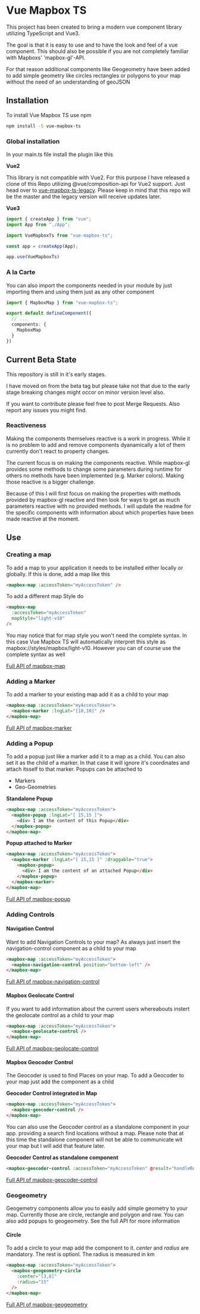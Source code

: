 # Vue Mapbox TS

This project has been created to bring a modern vue component library utilizing TypeScript and Vue3.

The goal is that it is easy to use and to have the look and feel of a vue component. This should also be possible if you are not completely familiar with Mapboxs' 'mapbox-gl'-API.

For that reason additional components like Geogeometry have been added to add simple geometry like circles rectangles or polygons to your map without the need of an understanding of geoJSON

## Installation

To install Vue Mapbox TS use npm
```sh
npm install -S vue-mapbox-ts
```

### Global installation
In your main.ts file install the plugin like this 

**Vue2**

This library is not compatible with Vue2. For this purpose I have released a clone of this Repo utilizing @vue/composition-api for Vue2 support. Just head over to [vue-mapbox-ts-legacy](https://www.npmjs.com/package/vue-mapbox-ts-legacy).
Please keep in mind that this repo will be the master and the legacy version will receive updates later.

**Vue3**
```ts
import { createApp } from "vue";
import App from "./App";

import VueMapboxTs from "vue-mapbox-ts";

const app = createApp(App);

app.use(VueMapboxTs)
```

### A la Carte
You can also import the components needed in your module by just importing them and using them just as any other component

```ts
import { MapboxMap } from "vue-mapbox-ts";

export default defineComponent({
  // ...
  components: {
    MapboxMap
  }
})
```

## Current Beta State
This repository is still in it's early stages. 

I have moved on from the beta tag but please take not that due to the early stage breaking changes might occor on minor version level also.

If you want to contribute please feel free to post Merge Requests. Also report any issues you might find.

### Reactiveness

Making the components themselves reactive is a work in progress. While it is no problem to add and remove components dyanamically a lot of them currently don't react to property changes.

The current focus is on making the components reactive. While mapbox-gl provides some methods to change some parameters during runtime for others no methods have been implemented (e.g. Marker colors). Making those reactive is a bigger challenge.

Because of this I will first focus on making the properties with methods provided by mapbox-gl reactive and then look for ways to get as much parameters reactive with no provided methods. I will update the readme for the specific components with information about which properties have been made reactive at the moment.

## Use

### Creating a map
To add a map to your application it needs to be installed either locally or globally. If this is done, add a map like this

```html
<mapbox-map :accessToken="myAccessToken" />
```

To add a different map Style do

```html
<mapbox-map 
  :accessToken="myAccessToken"
  mapStyle="light-v10"
/>
```
You may notice that for map style you won't need the complete syntax. In this case Vue Mapbox TS will automatically interpret this style as mapbox://styles/mapbox/light-v10. However you can of course use the complete syntax as well

[Full API of mapbox-map](https://gitlab.com/relief-melone/vue-mapbox-ts/-/tree/master/documentation/MapboxMap.md)

### Adding a Marker
To add a marker to your existing map add it as a child to your map
```html
<mapbox-map :accessToken="myAccessToken">
  <mapbox-marker :lngLat="[10,10]" />
</mapbox-map>
```

[Full API of mapbox-marker](https://gitlab.com/relief-melone/vue-mapbox-ts/-/tree/master/documentation/MapboxMarker.md)

### Adding a Popup
To add a popup just like a marker add it to a map as a child. You can also set it as the child of a marker. In that case it will ignore it's coordinates and attach itsself to that marker. Popups can be attached to

- Markers
- Geo-Geometries

**Standalone Popup**
```html
<mapbox-map :accessToken="myAccessToken">
  <mapbox-popup :lngLat="[ 15,15 ]">
    <div> I am the content of this Popup</div>
  </mapbox-popup>
</mapbox-map>
```

**Popup attached to Marker**
```html
<mapbox-map :accessToken="myAccessToken">
  <mapbox-marker :lngLat="[ 15,15 ]" :draggable="true">
    <mapbox-popup>
      <div> I am the content of an attached Popup</div>
    </mapbox-popup>
  </mapbox-marker>
</mapbox-map>
```

[Full API of mapbox-popup](https://gitlab.com/relief-melone/vue-mapbox-ts/-/tree/master/documentation/MapboxPopup.md)


### Adding Controls

#### Navigation Control

Want to add Navigation Controls to your map? As always just insert the navigation-control component as a child to your map

```html
<mapbox-map :accessToken="myAccessToken">
  <mapbox-navigation-control position="bottom-left" />
</mapbox-map>
```

[Full API of mapbox-navigation-control](./tree/master/documentation/MapboxNavigationControl.md)

#### Mapbox Geolocate Control
If you want to add information about the current users whereabouts instert the geolocate control as a child to your map

```html
<mapbox-map :accessToken="myAccessToken">
  <mapbox-geolocate-control />
</mapbox-map>
```
[Full API of mapbox-geolocate-control](https://gitlab.com/relief-melone/vue-mapbox-ts/-/tree/master/documentation/MapboxGeolocateControl.md)


#### Mapbox Geocoder Control
The Geocoder is used to find Places on your map. To add a Geocoder to your map just add the component as a child

**Geocoder Control integrated in Map**
```html
<mapbox-map :accessToken="myAccessToken">
  <mapbox-geocoder-control />    
</mapbox-map>
```

You can also use the Geocoder control as a standalone component in your app. providing a search find locations without a map. Please note that at this time the standalone component will not be able to communicate wit your map but I will add that feature later.

**Geocoder Control as standalone component**
```html
<mapbox-geocoder-control :accessToken="myAccessToken" @result="handleResult" />
```

[Full API of mapbox-geocoder-control](https://gitlab.com/relief-melone/vue-mapbox-ts/-/tree/master/documentation/MapboxGeocoderControl.md)

### Geogeometry

Geogemetry components allow you to easily add simple geometry to your map. Currently those are circle, rectangle and polygon and raw. You can also add popups to geogeometry. See the full API for more information


#### Circle

To add a circle to your map add the component to it. *center* and *radius* are mandatory. The rest is optionl. The radius is measured in km

```html
<mapbox-map :accessToken="myAccessToken">
  <mapbox-geogeometry-circle
    :center="[3,8]"
    :radius="15"
  />
</mapbox-map>
```

[Full API of mapbox-geogeometry](https://gitlab.com/relief-melone/vue-mapbox-ts/-/tree/master/documentation/MapboxGeogeometry.md)